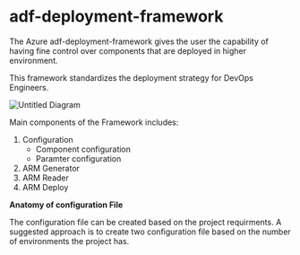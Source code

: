 # adf-deployment-framework

The Azure adf-deployment-framework gives the user the capability of having fine control over components that are deployed in higher environment.

This framework standardizes the deployment strategy for DevOps Engineers. 

![Untitled Diagram](https://user-images.githubusercontent.com/15861454/163061686-6cd6cae9-313f-46a7-b0a0-908e8a3bde2f.jpg)

Main components of the Framework includes:
1. Configuration
   - Component configuration 
   - Paramter configuration 
3. ARM Generator 
4. ARM Reader 
5. ARM Deploy 

**Anatomy of configuration File**

The configuration file can be created based on the project requirments. A suggested approach is to create two configuration file based on the number of environments the project has.


